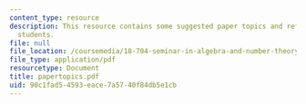 ```yaml
---
content_type: resource
description: This resource contains some suggested paper topics and references for
  students.
file: null
file_location: /coursemedia/18-704-seminar-in-algebra-and-number-theory-rational-points-on-elliptic-curves-fall-2004/90c1fad54593eace7a5740f84db5e1cb_papertopics.pdf
file_type: application/pdf
resourcetype: Document
title: papertopics.pdf
uid: 90c1fad5-4593-eace-7a57-40f84db5e1cb
---
```


